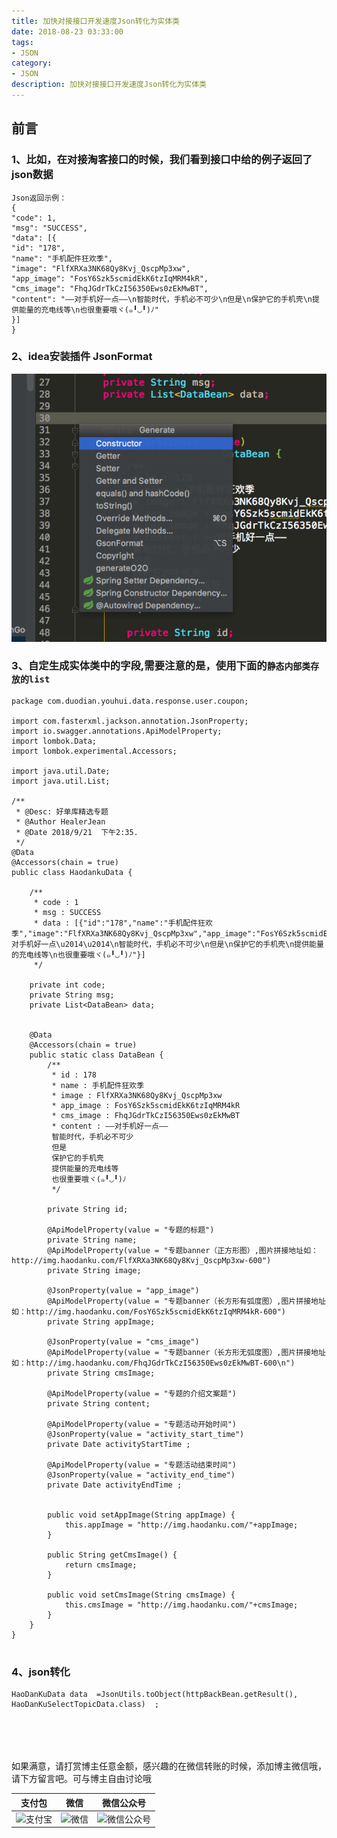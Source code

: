 ```yaml
---
title: 加快对接接口开发速度Json转化为实体类
date: 2018-08-23 03:33:00
tags: 
- JSON
category: 
- JSON
description: 加快对接接口开发速度Json转化为实体类
---
```

<!-- image url 
https://raw.githubusercontent.com/HealerJean123/HealerJean123.github.io/master/blogImages
　　首行缩进
<font color="red">  </font>
-->

## 前言

### 1、比如，在对接淘客接口的时候，我们看到接口中给的例子返回了json数据


```
Json返回示例： 
{ 
"code": 1, 
"msg": "SUCCESS", 
"data": [{ 
"id": "178", 
"name": "手机配件狂欢季", 
"image": "FlfXRXa3NK68Qy8Kvj_QscpMp3xw", 
"app_image": "FosY6Szk5scmidEkK6tzIqMRM4kR", 
"cms_image": "FhqJGdrTkCzI56350Ews0zEkMwBT", 
"content": "——对手机好一点——\n智能时代，手机必不可少\n但是\n保护它的手机壳\n提供能量的充电线等\n也很重要哦ヾ(๑╹◡╹)ﾉ" 
}] 
}
```

### 2、idea安装插件 JsonFormat

![WX20180921-160358](markdownImage/WX20180921-160358.png)

### 3、自定生成实体类中的字段,需要注意的是，使用下面的`静态内部类存放的list`


```
package com.duodian.youhui.data.response.user.coupon;

import com.fasterxml.jackson.annotation.JsonProperty;
import io.swagger.annotations.ApiModelProperty;
import lombok.Data;
import lombok.experimental.Accessors;

import java.util.Date;
import java.util.List;

/**
 * @Desc: 好单库精选专题
 * @Author HealerJean
 * @Date 2018/9/21  下午2:35.
 */
@Data
@Accessors(chain = true)
public class HaodankuData {

    /**
     * code : 1
     * msg : SUCCESS
     * data : [{"id":"178","name":"手机配件狂欢季","image":"FlfXRXa3NK68Qy8Kvj_QscpMp3xw","app_image":"FosY6Szk5scmidEkK6tzIqMRM4kR","cms_image":"FhqJGdrTkCzI56350Ews0zEkMwBT","content":"\u2014\u2014对手机好一点\u2014\u2014\n智能时代，手机必不可少\n但是\n保护它的手机壳\n提供能量的充电线等\n也很重要哦ヾ(๑╹◡╹)ﾉ"}]
     */

    private int code;
    private String msg;
    private List<DataBean> data;


    @Data
    @Accessors(chain = true)
    public static class DataBean {
        /**
         * id : 178
         * name : 手机配件狂欢季
         * image : FlfXRXa3NK68Qy8Kvj_QscpMp3xw
         * app_image : FosY6Szk5scmidEkK6tzIqMRM4kR
         * cms_image : FhqJGdrTkCzI56350Ews0zEkMwBT
         * content : ——对手机好一点——
         智能时代，手机必不可少
         但是
         保护它的手机壳
         提供能量的充电线等
         也很重要哦ヾ(๑╹◡╹)ﾉ
         */

        private String id;

        @ApiModelProperty(value = "专题的标题")
        private String name;
        @ApiModelProperty(value = "专题banner（正方形图）,图片拼接地址如：http://img.haodanku.com/FlfXRXa3NK68Qy8Kvj_QscpMp3xw-600")
        private String image;

        @JsonProperty(value = "app_image")
        @ApiModelProperty(value = "专题banner（长方形有弧度图）,图片拼接地址如：http://img.haodanku.com/FosY6Szk5scmidEkK6tzIqMRM4kR-600")
        private String appImage;

        @JsonProperty(value = "cms_image")
        @ApiModelProperty(value = "专题banner（长方形无弧度图）,图片拼接地址如：http://img.haodanku.com/FhqJGdrTkCzI56350Ews0zEkMwBT-600\n")
        private String cmsImage;

        @ApiModelProperty(value = "专题的介绍文案题")
        private String content;

        @ApiModelProperty(value = "专题活动开始时间")
        @JsonProperty(value = "activity_start_time")
        private Date activityStartTime ;

        @ApiModelProperty(value = "专题活动结束时间")
        @JsonProperty(value = "activity_end_time")
        private Date activityEndTime ;


        public void setAppImage(String appImage) {
            this.appImage = "http://img.haodanku.com/"+appImage;
        }

        public String getCmsImage() {
            return cmsImage;
        }

        public void setCmsImage(String cmsImage) {
            this.cmsImage = "http://img.haodanku.com/"+cmsImage;
        }
    }
}


```

### 4、json转化


```
HaoDanKuData data  =JsonUtils.toObject(httpBackBean.getResult(), HaoDanKuSelectTopicData.class)  ;


```







<br/><br/><br/>
如果满意，请打赏博主任意金额，感兴趣的在微信转账的时候，添加博主微信哦， 请下方留言吧。可与博主自由讨论哦

|支付包 | 微信|微信公众号|
|:-------:|:-------:|:------:|
|![支付宝](https://raw.githubusercontent.com/HealerJean123/HealerJean123.github.io/master/assets/img/tctip/alpay.jpg) | ![微信](https://raw.githubusercontent.com/HealerJean123/HealerJean123.github.io/master/assets/img/tctip/weixin.jpg)|![微信公众号](https://raw.githubusercontent.com/HealerJean123/HealerJean123.github.io/master/assets/img/my/qrcode_for_gh_a23c07a2da9e_258.jpg)|




<!-- Gitalk 评论 start  -->

<link rel="stylesheet" href="https://unpkg.com/gitalk/dist/gitalk.css">
<script src="https://unpkg.com/gitalk@latest/dist/gitalk.min.js"></script> 
<div id="gitalk-container"></div>    
 <script type="text/javascript">
    var gitalk = new Gitalk({
		clientID: `1d164cd85549874d0e3a`,
		clientSecret: `527c3d223d1e6608953e835b547061037d140355`,
		repo: `HealerJean123.github.io`,
		owner: 'HealerJean123',
		admin: ['HealerJean123'],
		id: 'cRLCDnBOWiKPf1qs',
    });
    gitalk.render('gitalk-container');
</script> 

<!-- Gitalk end -->

